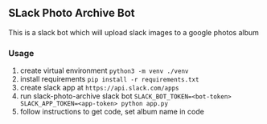 ## SLack Photo Archive Bot

This is a slack bot which will upload slack images to a google photos album

### Usage

1. create virtual environment `python3 -m venv ./venv`
2. install requirements `pip install -r requirements.txt`
3. create slack app at `https://api.slack.com/apps`
4. run slack-photo-archive slack bot `SLACK_BOT_TOKEN=<bot-token> SLACK_APP_TOKEN=<app-token> python app.py`
5. follow instructions to get code, set album name in code
